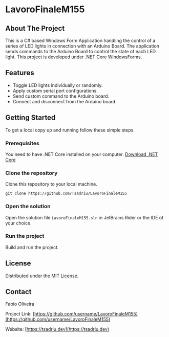 # LavoroFinaleM155

## About The Project

This is a C# based Windows Form Application handling the control of a series of LED lights in connection with an Arduino Board. The application sends commands to the Arduino Board to control the state of each LED light. This project is developed under .NET Core WindowsForms.

## Features

- Toggle LED lights individually or randomly.
- Apply custom serial port configurations.
- Send custom command to the Arduino board.
- Connect and disconnect from the Arduino board.

## Getting Started

To get a local copy up and running follow these simple steps.

### Prerequisites

You need to have .NET Core installed on your computer. [Download .NET Core](https://dotnet.microsoft.com/download)

### Clone the repository

Clone this repository to your local machine.

```git clone https://github.com/Tsadriu/LavoroFinaleM155```

### Open the solution

Open the solution file `LavoroFinaleM155.sln` in JetBrains Rider or the IDE of your choice.

### Run the project

Build and run the project.

## License

Distributed under the MIT License.

## Contact

Fabio Oliveira

Project Link: [https://github.com/username/LavoroFinaleM155](https://github.com/username/LavoroFinaleM155)

Website: [https://tsadriu.dev](https://tsadriu.dev)